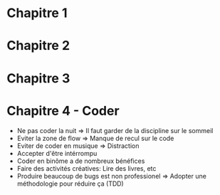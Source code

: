# Chapitre 1
# Chapitre 2
# Chapitre 3
# Chapitre 4 - Coder

- Ne pas coder la nuit => Il faut garder de la discipline sur le sommeil
- Eviter la zone de flow => Manque de recul sur le code
- Eviter de coder en musique => Distraction
- Accepter d'être intérrompu
- Coder en binôme a de nombreux bénéfices
- Faire des activités créatives: Lire des livres, etc
- Produire beaucoup de bugs est non professionel => Adopter une méthodologie pour réduire ça (TDD)
